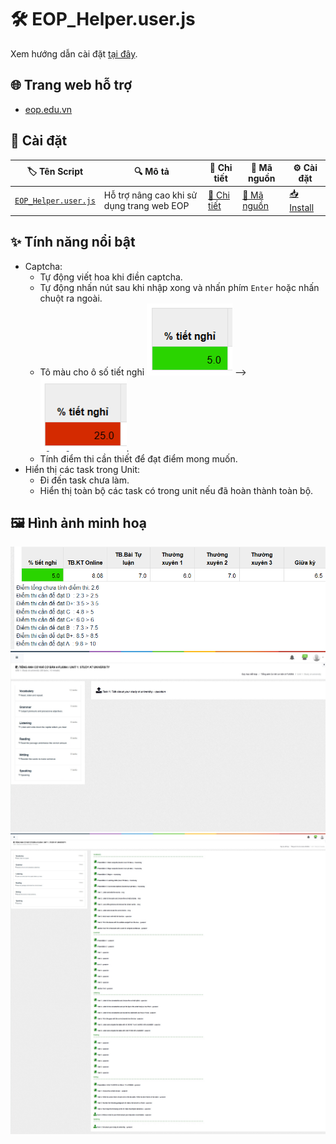 # 🛠 EOP_Helper.user.js

Xem hướng dẫn cài đặt [tại đây](/README.md#-cài-đặt-userscript).

## 🌐 **Trang web hỗ trợ**

-   [eop.edu.vn](https://eop.edu.vn/)

## 🚀 **Cài đặt**

| 🏷️ Tên Script        | 🔍 Mô tả                                  | 📖 Chi tiết                                 | 📝 Mã nguồn                               | ⚙️ Cài đặt                                         |
| -------------------- | ----------------------------------------- | ------------------------------------------- | ----------------------------------------- | -------------------------------------------------- |
| [`EOP_Helper.user.js`](./Docs/EOP_Helper.user.js.md) | Hỗ trợ nâng cao khi sử dụng trang web EOP | [📖 Chi tiết](./Docs/EOP_Helper.user.js.md) | [📝 Mã nguồn](.Scripts/EOP_Helper.user.js) | [📥 Install](.Scripts/EOP_Helper.user.js?raw=true) |

## ✨ **Tính năng nổi bật**

-   Captcha:
    -   Tự động viết hoa khi điền captcha. 
    -   Tự động nhấn nút sau khi nhập xong và nhấn phím `Enter` hoặc nhấn chuột ra ngoài.
    -   Tô màu cho ô số tiết nghỉ ![⚠️](/assets/images/EOP_Helper.user.js/Buoi_nghi_it.png "Số tiết nghỉ ít") --> ![⚠️](/assets/images/EOP_Helper.user.js/Buoi_nghi_nhieu.png "Số tiết nghỉ nhiều").
    -   Tính điểm thi cần thiết để đạt điểm mong muốn.
-   Hiển thị các task trong Unit:
    -   Đi đến task chưa làm.
    -   Hiển thị toàn bộ các task có trong unit nếu đã hoàn thành toàn bộ.

## 🖼️ **Hình ảnh minh hoạ**
![⚠️](/assets/images/EOP_Helper.user.js/Diem.png "Điểm")
![⚠️](/assets/images/EOP_Helper.user.js/Some_task_dont_done.png "Có task chưa hoàn thành")
![⚠️](/assets/images/EOP_Helper.user.js/All_task_done.png "Đã hoàn thành unit")


